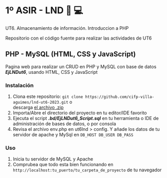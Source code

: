 # 1º ASIR - LND :school: :computer:

UT6. Almacenamiento de información. Introduccion a PHP

Repositorio con el código fuente para realizar las actividades de UT6

## PHP - MySQL (HTML, CSS y JavaScript)

Pagina web para realizar un CRUD en PHP y MySQL con base de datos ***EjLNDut6***, usando HTML, CSS y JavaScript

### Instalación

> 
1. Clona este repositorio: `git clone https://github.com/cifp-villa-aguimes/lnd-ut6-2023.git` o  
descarga [el archivo .zip](https://github.com/cifp-villa-aguimes/lnd-ut6-2023/archive/refs/heads/main.zip "UT6 Source Code para actividades")
2. Importa/Abre el directorio del proyecto en tu editor/IDE favorito
3. Ejecuta el script ***.bd/EjLNDut6_Script.sql*** en tu herramienta o IDE de administración de bases de datos, o por consola
4. Revisa el archivo env.php en ut6lnd > config. Y añade los datos de tu servidor de apache y MySql en
`DB_HOST
DB_USER
DB_PASS`

### Uso

> 
1. Inicia tu servidor de MySQL y Apache
2. Comprubea que todo esta bien funcionando en `http://localhost:tu_puerto/tu_carpeta_de_proyecto` de tu navegador

